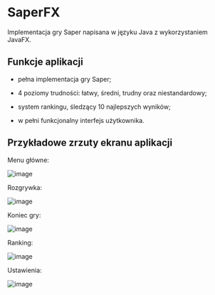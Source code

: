 # SaperFX
Implementacja gry Saper napisana w języku Java z wykorzystaniem JavaFX.

## Funkcje aplikacji

- pełna implementacja gry Saper;

- 4 poziomy trudności: łatwy, średni, trudny oraz niestandardowy;

- system rankingu, śledzący 10 najlepszych wyników;

- w pełni funkcjonalny interfejs użytkownika.

## Przykładowe zrzuty ekranu aplikacji

Menu główne:

![image](https://user-images.githubusercontent.com/83218453/227963535-67a0b2df-ab51-4969-b66a-1181c85d35ba.png)

Rozgrywka:

![image](https://user-images.githubusercontent.com/83218453/227964191-46e62da1-cf1f-4e28-ab32-bebbea20b9f7.png)

Koniec gry:

![image](https://user-images.githubusercontent.com/83218453/227964653-6c746a57-dc43-4a47-a1e1-43cbeb3c2941.png)

Ranking:

![image](https://user-images.githubusercontent.com/83218453/227964908-d7c2bc9b-43e9-46db-a85c-8e3030833449.png)

Ustawienia:

![image](https://user-images.githubusercontent.com/83218453/227964848-86e64b96-161d-4fd2-9f74-dee0895cd692.png)



